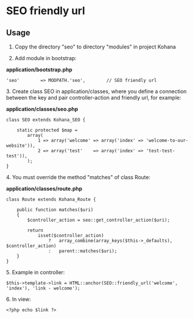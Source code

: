 # SEO friendly url

## Usage

1. Copy the directory "seo" to directory "modules" in project Kohana

2. Add module in bootstrap:

**application/bootstrap.php**

	'seo'        => MODPATH.'seo',        // SEO friendly url

3\. Create class SEO in application/classes, where you define a connection between the key and pair controller-action and friendly url, for example:

**application/classes/seo.php**

	class SEO extends Kohana_SEO {
		
		static protected $map =
			array(
				1 => array('welcome' => array('index' => 'welcome-to-our-website')),
				2 => array('test'    => array('index' => 'test-test-test')),
			);
	}

4\. You must override the method "matches" of class Route:

**application/classes/route.php**

	class Route extends Kohana_Route {
	 
		public function matches($uri)
		{
			$controller_action = seo::get_controller_action($uri);
			
			return
				isset($controller_action)
					?   array_combine(array_keys($this->_defaults), $controller_action)
					:   parent::matches($uri);
		}
	}

5\. Example in controller:

	$this->template->link = HTML::anchor(SEO::friendly_url('welcome', 'index'), 'link - welcome');

6\. In view:

	<?php echo $link ?>
